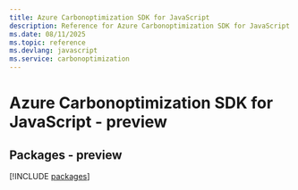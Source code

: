 ```yaml
---
title: Azure Carbonoptimization SDK for JavaScript
description: Reference for Azure Carbonoptimization SDK for JavaScript
ms.date: 08/11/2025
ms.topic: reference
ms.devlang: javascript
ms.service: carbonoptimization
---
```

# Azure Carbonoptimization SDK for JavaScript - preview
## Packages - preview
[!INCLUDE [packages](carbonoptimization-index.md)]